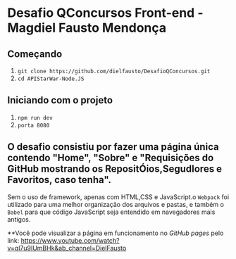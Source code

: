 # Desafio QConcursos Front-end - Magdiel Fausto Mendonça

## Começando
1. ``git clone https://github.com/dielfausto/DesafioQConcursos.git``
2. ``cd APIStarWar-Node.JS``

## Iniciando com o projeto
1. ``npm run dev`` <br>
2. ``porta 8080`` <br>

## O desafio consistiu por fazer uma página única contendo "Home", "Sobre" e "Requisições do GitHub mostrando os RepositÓios,SegudIores e Favoritos, caso tenha". 

Sem o uso de framework, apenas com HTML,CSS e JavaScript.o `Webpack` foi utilizado para  uma melhor organização dos arquivos e pastas, e também o `Babel` para que código JavaScript seja entendido em navegadores mais antigos.

**Você pode visualizar a página em funcionamento no _GitHub pages_ pelo link: https://www.youtube.com/watch?v=ql7u9IUmBHk&ab_channel=DielFausto
